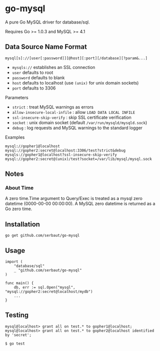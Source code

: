 # go-mysql

A pure Go MySQL driver for database/sql.

Requires Go >= 1.0.3 and MySQL >= 4.1

## Data Source Name Format

    mysql[s]://[user[:password]][@host][:port][/database][?param&...]

* `mysqls://` establishes an SSL connection
* `user` defaults to root
* `password` defaults to blank
* `host` defaults to localhost (use `(unix)` for unix domain sockets)
* `port` defaults to 3306

Parameters

* `strict` : treat MySQL warnings as errors
* `allow-insecure-local-infile` : allow `LOAD DATA LOCAL INFILE`
* `ssl-insecure-skip-verify` : skip SSL certificate verification
* `socket` : unix domain socket (default `/var/run/mysqld/mysqld.sock`)
* `debug` : log requests and MySQL warnings to the standard logger

Examples

    mysql://gopher1@localhost
    mysql://gopher2:secret@localhost:3306/test?strict&debug
    mysqls://gopher1@localhost?ssl-insecure-skip-verify
    mysql://gopher2:secret@(unix)/test?socket=/var/lib/mysql/mysql.sock

## Notes

### About Time

A zero time.Time argument to Query/Exec is treated as a mysql zero
datetime (0000-00-00 00:00:00). A MySQL zero datetime is returned as
a Go zero time.

## Installation

    go get github.com/serbaut/go-mysql

## Usage

    import (
        "database/sql"
        _ "github.com/serbaut/go-mysql"
    )

    func main() {
        db, err := sql.Open("mysql", "mysql://gopher2:secret@localhost/mydb")
        ...
    }

## Testing

    mysql@localhost> grant all on test.* to gopher1@localhost;
    mysql@localhost> grant all on test.* to gopher2@localhost identified by 'secret';

    $ go test

